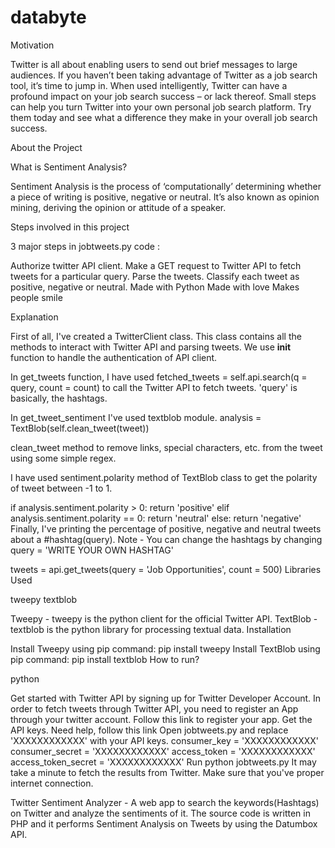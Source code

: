 # databyte

Motivation

Twitter is all about enabling users to send out brief messages to large audiences. If you haven’t been taking advantage of Twitter as a job search tool, it’s time to jump in. When used intelligently, Twitter can have a profound impact on your job search success – or lack thereof. Small steps can help you turn Twitter into your own personal job search platform. Try them today and see what a difference they make in your overall job search success.

About the Project

What is Sentiment Analysis?

Sentiment Analysis is the process of ‘computationally’ determining whether a piece of writing is positive, negative or neutral. It’s also known as opinion mining, deriving the opinion or attitude of a speaker.

Steps involved in this project

3 major steps in jobtweets.py code :

Authorize twitter API client.
Make a GET request to Twitter API to fetch tweets for a particular query.
Parse the tweets. Classify each tweet as positive, negative or neutral.
Made with Python Made with love Makes people smile

Explanation

First of all, I've created a TwitterClient class. This class contains all the methods to interact with Twitter API and parsing tweets. We use __init__ function to handle the authentication of API client.

In get_tweets function, I have used fetched_tweets = self.api.search(q = query, count = count) to call the Twitter API to fetch tweets. 'query' is basically, the hashtags.

In get_tweet_sentiment I've used textblob module. analysis = TextBlob(self.clean_tweet(tweet))

clean_tweet method to remove links, special characters, etc. from the tweet using some simple regex.

I have used sentiment.polarity method of TextBlob class to get the polarity of tweet between -1 to 1.

if analysis.sentiment.polarity > 0:
       return 'positive'
elif analysis.sentiment.polarity == 0:
       return 'neutral'
else:
       return 'negative'
Finally, I've printing the percentage of positive, negative and neutral tweets about a #hashtag(query).
Note - You can change the hashtags by changing query = 'WRITE YOUR OWN HASHTAG'

tweets = api.get_tweets(query = 'Job Opportunities', count = 500)
Libraries Used

tweepy textblob

Tweepy - tweepy is the python client for the official Twitter API.
TextBlob - textblob is the python library for processing textual data.
Installation

Install Tweepy using pip command: pip install tweepy
Install TextBlob using pip command: pip install textblob
How to run?

python

Get started with Twitter API by signing up for Twitter Developer Account.
In order to fetch tweets through Twitter API, you need to register an App through your twitter account.
Follow this link to register your app.
Get the API keys. Need help, follow this link
Open jobtweets.py and replace 'XXXXXXXXXXXX' with your API keys.
        consumer_key = 'XXXXXXXXXXXX'
        consumer_secret = 'XXXXXXXXXXXX'
        access_token = 'XXXXXXXXXXXX'
        access_token_secret = 'XXXXXXXXXXXX'
Run python jobtweets.py
It may take a minute to fetch the results from Twitter. Make sure that you've proper internet connection.



Twitter Sentiment Analyzer - A web app to search the keywords(Hashtags) on Twitter and analyze the sentiments of it. The source code is written in PHP and it performs Sentiment Analysis on Tweets by using the Datumbox API.
